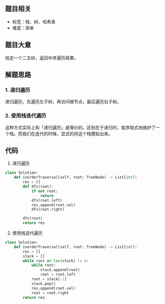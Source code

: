 ## 题目相关

- 标签：栈、树、哈希表
- 难度：简单

## 题目大意

给定一个二叉树，返回中序遍历结果。

## 解题思路

### 1. 递归遍历

递归遍历，先遍历左子树，再访问根节点，最后遍历右子树。

### 2. 使用栈迭代遍历

这种方式实际上和「递归遍历」是等价的。区别在于递归时，程序隐式地维护了一个栈。而我们在迭代的时候，显式的将这个栈模拟出来。

## 代码

1. 递归遍历

```Python
class Solution:
    def inorderTraversal(self, root: TreeNode) -> List[int]:
        res = []
        def dfs(root):
            if not root:
                return
            dfs(root.left)
            res.append(root.val)
            dfs(root.right)

        dfs(root)
        return res
```

2. 使用栈迭代遍历

```Python
class Solution:
    def inorderTraversal(self, root: TreeNode) -> List[int]:
        res = []
        stack = []
        while root or len(stack) != 0:
            while root:
                stack.append(root)
                root = root.left
            root = stack[-1]
            stack.pop()
            res.append(root.val)
            root = root.right
        return res
```

